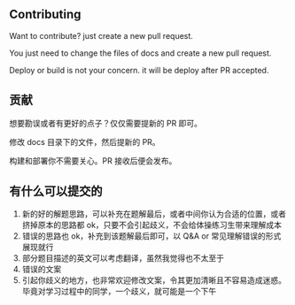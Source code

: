 ## Contributing

Want to contribute? just create a new pull request.

You just need to change the files of docs and create a new pull request.

Deploy or build is not your concern. it will be deploy after PR accepted.

## 贡献

想要勘误或者有更好的点子？仅仅需要提新的 PR 即可。

修改 docs 目录下的文件，然后提新的 PR。

构建和部署你不需要关心。PR 接收后便会发布。

## 有什么可以提交的

1. 新的好的解题思路，可以补充在题解最后，或者中间你认为合适的位置，或者挤掉原本的思路都 ok，只要不会引起歧义，不会给体操练习生带来理解成本
2. 错误的思路也 ok，补充到该题解最后即可，以 Q&A or 常见理解错误的形式展现就行
3. 部分题目描述的英文可以考虑翻译，虽然我觉得也不太至于
4. 错误的文案
5. 引起你歧义的地方，也非常欢迎修改文案，令其更加清晰且不容易造成迷惑。毕竟对学习过程中的同学，一个歧义，就可能是一个下午

